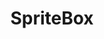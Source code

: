 ---
title: SpriteBox
developer: Lightbot Inc
description: SpriteBox Coding is a full-blown adventure game that gets you coding. Start from scratch by solving coding puzzles using icons. Over time, icons will give way to textual commands. In no time, you'll be solving puzzles in a real programming language!
image: SpriteBox.jpg
link: http://www.spritebox.com/
ios: https://itunes.apple.com/us/app/light-bot/id1270538471
android: https://play.google.com/store/apps/details?id=com.spritebox.coding
flash: http://spritebox.com/flash.html
featured: true
---
